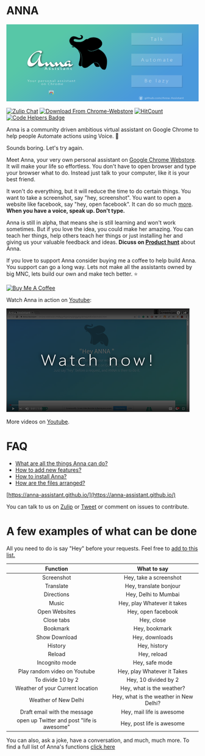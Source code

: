 # ANNA


![alt-image](https://github.com/Anna-Assistant/Anna/blob/master/img/Tile%20Image(1400x560).png)

[![Zulip Chat](https://img.shields.io/badge/zulip-join_chat-brightgreen.svg)](https://anna.zulipchat.com/)
[![Download From Chrome-Webstore](https://img.shields.io/badge/download-chrome--webstore-brightgreen.svg)](https://chrome.google.com/webstore/detail/anna-assistant/kmkkgdkinnjokklbfloikdbdohbiklog)
[![HitCount](http://hits.dwyl.io/gauthamzz/Anna-Assistant/Anna.svg)](http://hits.dwyl.io/gauthamzz/Anna-Assistant/Anna)
[![Code Helpers Badge](https://www.codetriage.com/anna-assistant/anna/badges/users.svg)](https://www.codetriage.com/anna-assistant/anna)

Anna is a community driven ambitious virtual assistant on Google Chrome to help people Automate actions using Voice. :elephant:

Sounds boring. Let's try again.

Meet Anna, your very own personal assistant on [Google Chrome Webstore](https://chrome.google.com/webstore/detail/anna-assistant/kmkkgdkinnjokklbfloikdbdohbiklog). It will make your life so effortless. You don't have to open browser and type your browser what to do. Instead just talk to your computer, like it is your best friend. 

It won't do everything, but it will reduce the time to do certain things. You want to take a screenshot, say "hey, screenshot". You want to open a website like facebook, say "hey, open facebook". It can do so much [more](https://github.com/Anna-Assistant/Anna/blob/master/docs/HowItWorks.md). **When you have a voice, speak up. Don't type.**

Anna is still in alpha, that means she is still learning and won't work sometimes. But if you love the idea, you could make her amazing. You can teach her things, help others teach her things or just installing her and giving us your valuable feedback and ideas. **Dicuss on [Product hunt](https://www.producthunt.com/posts/anna-assistant)** about Anna.

If you love to support Anna consider buying me a coffee to help build Anna. You support can go a long way. Lets not make all the assistants owned by big MNC, lets build our own and make tech better. :star:

<a href="https://www.buymeacoffee.com/MqTYEIw" target="_blank"><img src="https://www.buymeacoffee.com/assets/img/custom_images/orange_img.png" alt="Buy Me A Coffee" style="height: auto !important;width: auto !important;" ></a>


Watch Anna in action on [Youtube](https://youtu.be/o3xmL-TqK5o):


[![Watch on Youtube](https://github.com/Anna-Assistant/Anna/blob/master/img/Youtube.png)](https://youtu.be/o3xmL-TqK5o
)

More videos on [Youtube](https://www.youtube.com/watch?v=17bVrAZMgEY).


# FAQ

- [What are all the things Anna can do?](https://github.com/Anna-Assistant/Anna/blob/master/docs/HowItWorks.md)
- [How to add new features?](https://github.com/Anna-Assistant/Anna/blob/master/docs/AdditionOfNewFeatures.md)
- [How to install Anna?](https://github.com/Anna-Assistant/Anna/blob/master/docs/HowToInstallGuide.md)
- [How are the files arranged?](https://github.com/Anna-Assistant/Anna/blob/master/docs/ArrangementOfFiles.md)


[https://anna-assistant.github.io/](https://anna-assistant.github.io/)

You can talk to us on  [Zulip](https://anna.zulipchat.com/) or [Tweet](https://twitter.com/anna_assistant) or comment on issues to contribute.

# A few examples of what can be done

All you need to do is say "Hey" before your requests. Feel free to [add to this list.](https://github.com/Anna-Assistant/Anna/blob/master/docs/Contributing.md)

| Function | What to say |
|:-:|:-:|
| Screenshot | Hey, take a screenshot |
| Translate | Hey, translate bonjour |
| Directions | Hey, Delhi to Mumbai |
| Music | Hey, play Whatever it takes |
| Open Websites | Hey, open facebook |
| Close tabs | Hey, close|
| Bookmark | Hey, bookmark |
| Show Download | Hey, downloads |
| History | Hey, history |
| Reload | Hey, reload |
| Incognito mode | Hey, safe mode |
| Play random video on Youtube| Hey, play Whatever it Takes |
| To divide 10 by 2 | Hey, 10 divided by 2 |
| Weather of your Current location | Hey, what is the weather? |
| Weather of New Delhi | Hey, what is the weather in New Delhi? |
| Draft email with the message | Hey, mail life is awesome |
| open up Twitter and post "life is awesome" | Hey, post life is awesome |

You can also, ask a joke, have a conversation, and much, much more. To find a full list of Anna's functions [click here](https://github.com/Anna-Assistant/Anna/blob/master/docs/HowItWorks.md)

